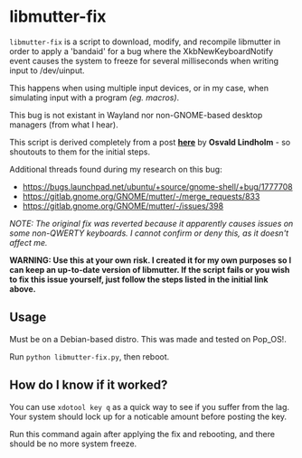 # libmutter-fix

`libmutter-fix` is a script to download, modify, and recompile libmutter in order to apply a 'bandaid' for a bug where the XkbNewKeyboardNotify event causes the system to freeze for several milliseconds when writing input to /dev/uinput.

This happens when using multiple input devices, or in my case, when simulating input with a program *(eg. macros)*.

This bug is not existant in Wayland nor non-GNOME-based desktop managers (from what I hear).

This script is derived completely from a post **[here](https://gitlab.gnome.org/GNOME/gnome-shell/-/issues/1858#note_818548)** by **Osvald Lindholm** - so shoutouts to them for the initial steps.

Additional threads found during my research on this bug:

- <https://bugs.launchpad.net/ubuntu/+source/gnome-shell/+bug/1777708>
- <https://gitlab.gnome.org/GNOME/mutter/-/merge_requests/833>
- <https://gitlab.gnome.org/GNOME/mutter/-/issues/398>

*NOTE: The original fix was reverted because it apparently causes issues on some non-QWERTY keyboards. I cannot confirm or deny this, as it doesn't affect me.*

**WARNING: Use this at your own risk. I created it for my own purposes so I can keep an up-to-date version of libmutter. If the script fails or you wish to fix this issue yourself, just follow the steps listed in the initial link above.**

## Usage

Must be on a Debian-based distro. This was made and tested on Pop_OS!.

Run `python libmutter-fix.py`, then reboot.

## How do I know if it worked?

You can use `xdotool key q` as a quick way to see if you suffer from the lag. Your system should lock up for a noticable amount before posting the key.

Run this command again after applying the fix and rebooting, and there should be no more system freeze.
